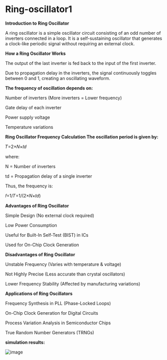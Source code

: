 # Ring-oscillator1

**Introduction to Ring Oscillator**

A ring oscillator is a simple oscillator circuit consisting of an odd number of inverters connected in a loop. It is a self-sustaining oscillator that generates a clock-like periodic signal without requiring an external clock.

**How a Ring Oscillator Works**

The output of the last inverter is fed back to the input of the first inverter.

Due to propagation delay in the inverters, the signal continuously toggles between 0 and 1, creating an oscillating waveform.

**The frequency of oscillation depends on:**

Number of inverters (More inverters = Lower frequency)

Gate delay of each inverter

Power supply voltage

Temperature variations

**Ring Oscillator Frequency Calculation
The oscillation period is given by:**

𝑇=2×𝑁×𝑡𝑑

where:

N = Number of inverters

td = Propagation delay of a single inverter

Thus, the frequency is:

𝑓=1/𝑇=1/(2×𝑁×𝑡𝑑)

**Advantages of Ring Oscillator**

 Simple Design (No external clock required)
 
 Low Power Consumption
 
 Useful for Built-In Self-Test (BIST) in ICs
 
 Used for On-Chip Clock Generation

**Disadvantages of Ring Oscillator**

 Unstable Frequency (Varies with temperature & voltage)

 Not Highly Precise (Less accurate than crystal oscillators)

 Lower Frequency Stability (Affected by manufacturing variations)

**Applications of Ring Oscillators**

Frequency Synthesis in PLL (Phase-Locked Loops)

On-Chip Clock Generation for Digital Circuits

Process Variation Analysis in Semiconductor Chips

True Random Number Generators (TRNGs)

**simulation results:**

![image](https://github.com/user-attachments/assets/77880a41-62e0-4bb4-97f7-ab7551355d0e)
